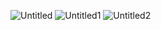 ![Untitled](https://user-images.githubusercontent.com/58149556/194766063-4e6854ed-b075-41a6-aade-91cbdb8c0d75.png)
![Untitled1](https://user-images.githubusercontent.com/58149556/194766072-8d05b062-fc09-4e26-8014-54740ab47a35.png)
![Untitled2](https://user-images.githubusercontent.com/58149556/194766080-9bbf6402-3a73-41ff-895b-b1776ec48346.png)
